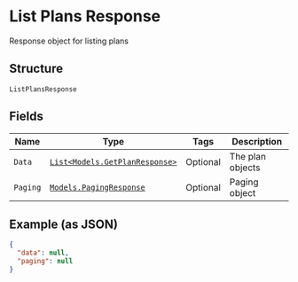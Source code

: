 
# List Plans Response

Response object for listing plans

## Structure

`ListPlansResponse`

## Fields

| Name | Type | Tags | Description |
|  --- | --- | --- | --- |
| `Data` | [`List<Models.GetPlanResponse>`](../../doc/models/get-plan-response.md) | Optional | The plan objects |
| `Paging` | [`Models.PagingResponse`](../../doc/models/paging-response.md) | Optional | Paging object |

## Example (as JSON)

```json
{
  "data": null,
  "paging": null
}
```

